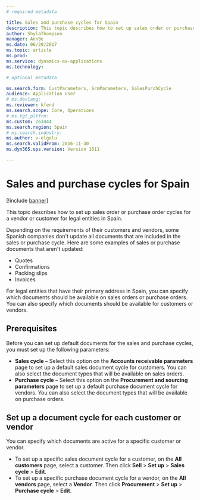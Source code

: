 ```yaml
---
# required metadata

title: Sales and purchase cycles for Spain
description: This topic describes how to set up sales order or purchase order cycles for a vendor or customer for legal entities in Spain.  
author: ShylaThompson
manager: AnnBe
ms.date: 06/20/2017
ms.topic: article
ms.prod: 
ms.service: dynamics-ax-applications
ms.technology: 

# optional metadata

ms.search.form: CustParameters, SrmParameters, SalesPurchCycle
audience: Application User
# ms.devlang: 
ms.reviewer: kfend
ms.search.scope: Core, Operations
# ms.tgt_pltfrm: 
ms.custom: 263444
ms.search.region: Spain
# ms.search.industry: 
ms.author: v-elgolu
ms.search.validFrom: 2016-11-30
ms.dyn365.ops.version: Version 1611

---
```


# Sales and purchase cycles for Spain

[!include [banner](../includes/banner.md)]

This topic describes how to set up sales order or purchase order cycles for a vendor or customer for legal entities in Spain.  

Depending on the requirements of their customers and vendors, some Spanish companies don't update all documents that are included in the sales or purchase cycle. Here are some examples of sales or purchase documents that aren't updated:

-   Quotes
-   Confirmations
-   Packing slips
-   Invoices

For legal entities that have their primary address in Spain, you can specify which documents should be available on sales orders or purchase orders. You can also specify which documents should be available for customers or vendors.

## Prerequisites
Before you can set up default documents for the sales and purchase cycles, you must set up the following parameters:

-   **Sales cycle** – Select this option on the **Accounts receivable parameters** page to set up a default sales document cycle for customers. You can also select the document types that will be available on sales orders.
-   **Purchase cycle** – Select this option on the **Procurement and sourcing parameters** page to set up a default purchase document cycle for vendors. You can also select the document types that will be available on purchase orders.

## Set up a document cycle for each customer or vendor
You can specify which documents are active for a specific customer or vendor.

-   To set up a specific sales document cycle for a customer, on the **All customers** page, select a customer. Then click **Sell** &gt; **Set up** &gt; **Sales cycle** &gt; **Edit**.
-   To set up a specific purchase document cycle for a vendor, on the **All vendors** page, select a **Vendor**. Then click **Procurement** &gt; **Set up** &gt; **Purchase cycle** &gt; **Edit**.




